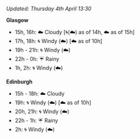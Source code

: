 *Updated: Thursday 4th April 13:30*

**Glasgow**

* 15h, 16h: :cloud: Cloudy [:cyclone:(:cloud:) as of 14h, :cloud: as of 15h]
* 17h, 18h: :cyclone: Windy (:cloud:) [:cloud: as of 10h]
* 19h - 21h: :cyclone: Windy (:cloud:)
* 22h - 0h: :umbrella: Rainy
* 1h, 2h: :cyclone: Windy (:cloud:)

**Edinburgh**

* 15h - 18h: :cloud: Cloudy
* 19h: :cyclone: Windy (:cloud:) [:cloud: as of 10h]
* 20h, 21h: :cyclone: Windy (:cloud:)
* 22h - 1h: :umbrella: Rainy
* 2h: :cyclone: Windy (:cloud:)
